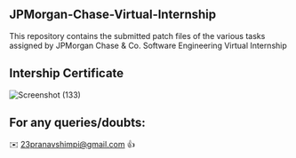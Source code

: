 ## JPMorgan-Chase-Virtual-Internship

This repository contains the submitted patch files of the various tasks assigned by JPMorgan Chase &amp; Co. Software Engineering Virtual Internship

## Intership Certificate

![Screenshot (133)](https://user-images.githubusercontent.com/40532644/83922767-8bc77f00-a79e-11ea-8df9-abd353de2007.png)




## For any queries/doubts:

:envelope: 23pranavshimpi@gmail.com :thumbsup:

